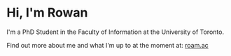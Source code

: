 # Hi, I'm Rowan

I'm a PhD Student in the Faculty of Information at the University of Toronto.

Find out more about me and what I'm up to at the moment at: [roam.ac](https://roam.ac/)
